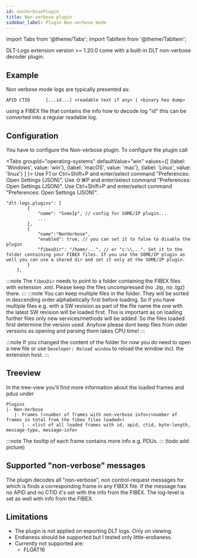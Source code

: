 ```yaml
---
id: nonVerbosePlugin
title: Non-verbose plugin
sidebar_label: Plugin Non-verbose mode
---
```

import Tabs from '@theme/Tabs';
import TabItem from '@theme/TabItem';

DLT-Logs extension version >= 1.20.0 come with a built-in DLT non-verbose decoder plugin.

## Example

Non verbose mode logs are typically presented as:
```
APID CTID      [...id...] <readable text if any> | <binary hex dump>
```

using a FIBEX file that contains the info how to decode log "id" this can be converted into a regular readable log.

## Configuration

You have to configure the Non-verbose plugin. To configure the plugin call

<Tabs
    groupId="operating-systems"
    defaultValue="win"
    values={[
        {label: 'Windows', value: 'win'},
        {label: 'macOS', value: 'mac'},
        {label: 'Linux', value: 'linux'}
    ]
    }>
<TabItem value="win">Use F1 or Ctrl+Shift+P and enter/select command "Preferences: Open Settings (JSON)".</TabItem>
<TabItem value="mac">Use &#8679;&#8984;P and enter/select command "Preferences: Open Settings (JSON)".</TabItem>
<TabItem value="linux">Use Ctrl+Shift+P and enter/select command "Preferences: Open Settings (JSON)".</TabItem>
</Tabs>

```jsonc
"dlt-logs.plugins": [
        {
            "name": "SomeIp", // config for SOME/IP plugin...
            ...
        },
        {
            "name":"NonVerbose",
            "enabled": true, // you can set it to false to disable the plugin
            "fibexDir": "/home/...", // or "c:\\...". Set it to the folder containing your FIBEX files. If you use the SOME/IP plugin as well you can use a shared dir and set it only at the SOME/IP plugin.
        }
    ],
```

:::note
The `fibexDir` needs to point to a folder containing the FIBEX files with extension .xml.
Please keep the files uncompressed (no .zip, no .tgz) there.
:::
:::note
You can keep multiple files in the folder. They will be sorted in descending order alphabetically first before loading. So if you have multiple files e.g. with a SW revision as part of the file name the one with the latest SW revision will be loaded first. This is important as on loading further files only new services/methods will be added. So the files loaded first determine the version used.
Anyhow please dont keep files from older versions as opening and parsing them takes CPU time!
:::

:::note
If you changed the content of the folder for now you do need to open a new file or use `Developer: Reload window` to reload the window incl. the extension host.
:::

## Treeview

In the tree-view you'll find more information about the loaded frames and pdus under
```
Plugins
|- Non-Verbose
   |- Frames (<number of frames with non-verbose info>/<number of frames in total from the fibex files loaded>)
      | - <list of all loaded frames with id, apid, ctid, byte-length, message-type, message-info>
```
:::note
The tooltip of each frame contains more info e.g. PDUs.
:::
(todo add picture)

## Supported "non-verbose" messages

The plugin decodes all "non-verbose", non control-request messages for which is finds a corresponding frame in any FIBEX file.
If the message has no APID and no CTID it's set with the info from the FIBEX.
The log-level is set as well with info from the FIBEX.

## Limitations

- The plugin is not applied on exporting DLT logs. Only on viewing.
- Endianess should be supported but I tested only little-endianess.
- Currently not supported are:
  - FLOAT16

